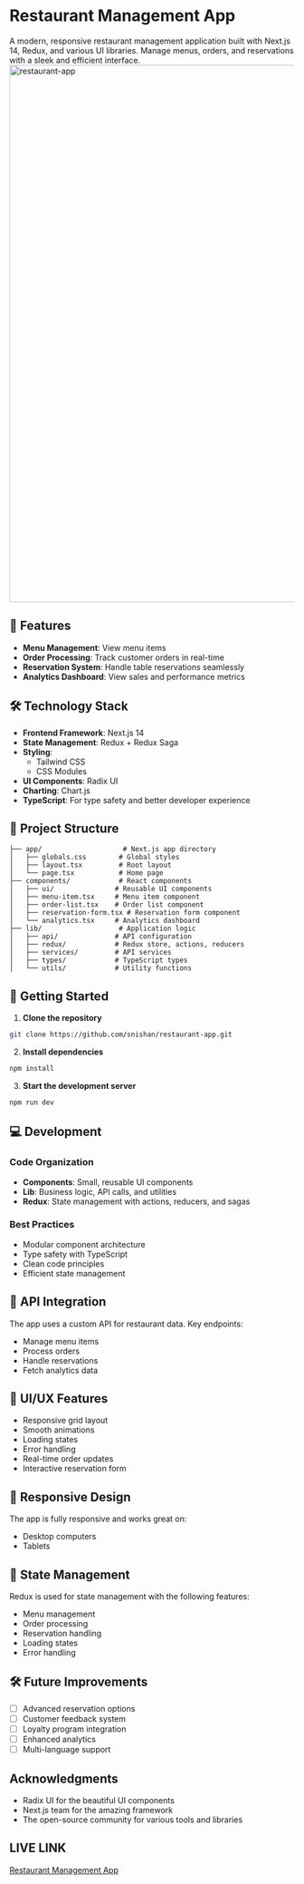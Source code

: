 
# Restaurant Management App

A modern, responsive restaurant management application built with Next.js 14, Redux, and various UI libraries. Manage menus, orders, and reservations with a sleek and efficient interface.
<img width="948" alt="restaurant-app" src="https://github.com/user-attachments/assets/a809ef68-1bcb-453c-bebe-fa8f8cb47e3d" />


## 🌟 Features

- **Menu Management**: View menu items
- **Order Processing**: Track customer orders in real-time
- **Reservation System**: Handle table reservations seamlessly
- **Analytics Dashboard**: View sales and performance metrics

## 🛠️ Technology Stack

- **Frontend Framework**: Next.js 14
- **State Management**: Redux + Redux Saga
- **Styling**: 
  - Tailwind CSS
  - CSS Modules
- **UI Components**: Radix UI
- **Charting**: Chart.js
- **TypeScript**: For type safety and better developer experience

## 📁 Project Structure

```
├── app/                    # Next.js app directory
│   ├── globals.css        # Global styles
│   ├── layout.tsx         # Root layout
│   └── page.tsx           # Home page
├── components/            # React components
│   ├── ui/               # Reusable UI components
│   ├── menu-item.tsx     # Menu item component
│   ├── order-list.tsx    # Order list component
│   ├── reservation-form.tsx # Reservation form component
│   └── analytics.tsx     # Analytics dashboard
├── lib/                   # Application logic
│   ├── api/              # API configuration
│   ├── redux/            # Redux store, actions, reducers
│   ├── services/         # API services
│   ├── types/            # TypeScript types
│   └── utils/            # Utility functions
```

## 🚀 Getting Started

1. **Clone the repository**
```bash
git clone https://github.com/snishan/restaurant-app.git
```

2. **Install dependencies**
```bash
npm install
```

3. **Start the development server**
```bash
npm run dev
```

## 💻 Development

### Code Organization
- **Components**: Small, reusable UI components
- **Lib**: Business logic, API calls, and utilities
- **Redux**: State management with actions, reducers, and sagas

### Best Practices
- Modular component architecture
- Type safety with TypeScript
- Clean code principles
- Efficient state management

## 🔑 API Integration

The app uses a custom API for restaurant data. Key endpoints:

- Manage menu items
- Process orders
- Handle reservations
- Fetch analytics data

## 🎨 UI/UX Features

- Responsive grid layout
- Smooth animations
- Loading states
- Error handling
- Real-time order updates
- Interactive reservation form

## 📱 Responsive Design

The app is fully responsive and works great on:

- Desktop computers
- Tablets

## 🔄 State Management

Redux is used for state management with the following features:

- Menu management
- Order processing
- Reservation handling
- Loading states
- Error handling

## 🛠️ Future Improvements

- [ ] Advanced reservation options
- [ ] Customer feedback system
- [ ] Loyalty program integration
- [ ] Enhanced analytics
- [ ] Multi-language support

## Acknowledgments

- Radix UI for the beautiful UI components
- Next.js team for the amazing framework
- The open-source community for various tools and libraries

## LIVE LINK

[Restaurant Management App](https://restaurant-app-sage-iota.vercel.app/)
